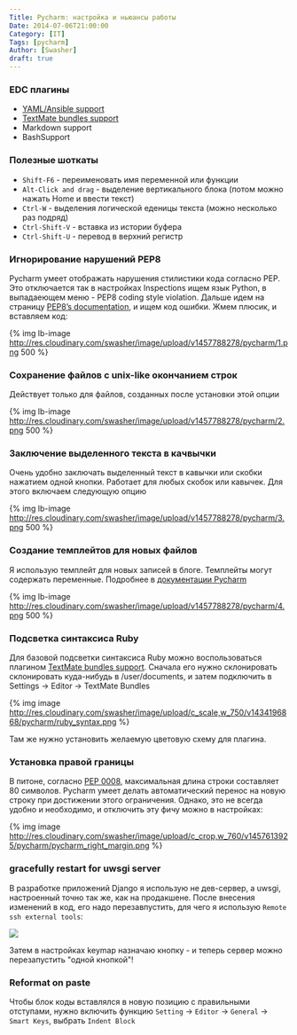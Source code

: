 ```yaml
---
Title: Pycharm: настройка и ньюансы работы
Date: 2014-07-06T21:00:00
Category: [IT]
Tags: [pycharm]
Author: [Swasher]
draft: true
---
```



### EDC плагины

- [YAML/Ansible support](https://github.com/vermut/intellij-ansible)
- [TextMate bundles support](https://github.com/textmate/ruby.tmbundle)
- Markdown support
- BashSupport

### Полезные шоткаты

- `Shift-F6` - переименовать имя переменной или функции 
- `Alt-Click and drag` - выделение вертикального блока (потом можно нажать Home и ввести текст)
- `Ctrl-W` - выделения логической еденицы текста (можно несколько раз подряд) 
- `Ctrl-Shift-V` - вставка из истории буфера
- `Ctrl-Shift-U` - перевод в верхний регистр

### Игнорирование нарушений PEP8

Pycharm умеет отображать нарушения стилистики кода согласно PEP. Это отключается так в настройках Inspections
ищем язык Python, в выпадаеющем меню - PEP8 coding style violation. Дальше идем на страницу [PEP8’s documentation][], 
и ищем код ошибки. Жмем плюсик, и вставляем код:

{% img lb-image http://res.cloudinary.com/swasher/image/upload/v1457788278/pycharm/1.png 500 %}


### Сохранение файлов с unix-like окончанием строк

Действует только для файлов, созданных после установки этой опции

{% img lb-image http://res.cloudinary.com/swasher/image/upload/v1457788278/pycharm/2.png 500 %}

### Заключение выделенного текста в качвычки

Очень удобно заключать выделенный текст в кавычки или скобки нажатием одной кнопки. Работает для 
любых скобок или кавычек. Для этого включаем следующую опцию

{% img lb-image http://res.cloudinary.com/swasher/image/upload/v1457788278/pycharm/3.png 500 %}

### Создание темплейтов для новых файлов

Я использую темплейт для новых записей в блоге. Темплейты могут содержать переменные. Подробнее в [документации
Pycharm][]

{% img lb-image http://res.cloudinary.com/swasher/image/upload/v1457788278/pycharm/4.png 500 %}

### Подсветка синтаксиса Ruby

Для базовой подсветки синтаксиса Ruby можно воспользоваться плагином [TextMate bundles support](https://github.com/textmate/ruby.tmbundle). 
Сначала его нужно склонировать склонировать куда-нибудь в /user/documents, и затем подключить
в Settings -> Editor -> TextMate Bundles

{% img image http://res.cloudinary.com/swasher/image/upload/c_scale,w_750/v1434196868/pycharm/ruby_syntax.png %}

Там же нужно установить желаемую цветовую схему для плагина.

### Установка правой границы

В питоне, согласно [PEP 0008](https://www.python.org/dev/peps/pep-0008/#maximum-line-length), максимальная длина
строки составляет 80 символов. Pycharm умеет делать автоматический перенос на новую строку при достижении этого
ограничения. Однако, это не всегда удобно и необходимо, и отключить эту фичу можно в настройках:

{% img image http://res.cloudinary.com/swasher/image/upload/c_crop,w_760/v1457613925/pycharm/pycharm_right_margin.png %}

### gracefully restart for uwsgi server

В разработке приложений Django я использую не дев-сервер, а uwsgi, настроенный точно так же, как на продакшене.
После внесения изменений в код, его надо перезавпустить, для чего я использую `Remote ssh external tools`:

![](http://res.cloudinary.com/swasher/image/upload/v1459431381/pycharm/graceful_reload.png)

Затем в настройках keymap назначаю кнопку - и теперь сервер можно перезапустить "одной кнопкой"!

### Reformat on paste

Чтобы блок коды вставлялся в новую позицию с правильными отступами, нужно включить функцию `Setting` -> `Editor` ->
`General` -> `Smart Keys`, выбрать `Indent Block`


  [PEP8’s documentation]: http://pep8.readthedocs.org/en/latest/intro.html
  [документации Pycharm]: http://www.jetbrains.com/pycharm/webhelp/creating-and-editing-file-templates.html